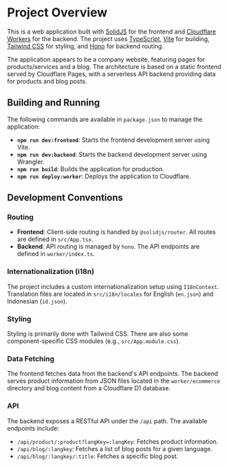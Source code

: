 # Project Overview

This is a web application built with [SolidJS](https://www.solidjs.com/) for the frontend and [Cloudflare Workers](https://workers.cloudflare.com/) for the backend. The project uses [TypeScript](https://www.typescriptlang.org/), [Vite](https://vitejs.dev/) for building, [Tailwind CSS](https://tailwindcss.com/) for styling, and [Hono](https://hono.dev/) for backend routing.

The application appears to be a company website, featuring pages for products/services and a blog. The architecture is based on a static frontend served by Cloudflare Pages, with a serverless API backend providing data for products and blog posts.

## Building and Running

The following commands are available in `package.json` to manage the application:

- **`npm run dev:frontend`**: Starts the frontend development server using Vite.
- **`npm run dev:backend`**: Starts the backend development server using Wrangler.
- **`npm run build`**: Builds the application for production.
- **`npm run deploy:worker`**: Deploys the application to Cloudflare.

## Development Conventions

### Routing

- **Frontend**: Client-side routing is handled by `@solidjs/router`. All routes are defined in `src/App.tsx`.
- **Backend**: API routing is managed by `hono`. The API endpoints are defined in `worker/index.ts`.

### Internationalization (i18n)

The project includes a custom internationalization setup using `I18nContext`. Translation files are located in `src/i18n/locales` for English (`en.json`) and Indonesian (`id.json`).

### Styling

Styling is primarily done with Tailwind CSS. There are also some component-specific CSS modules (e.g., `src/App.module.css`).

### Data Fetching

The frontend fetches data from the backend's API endpoints. The backend serves product information from JSON files located in the `worker/ecommerce` directory and blog content from a Cloudflare D1 database.

### API

The backend exposes a RESTful API under the `/api` path. The available endpoints include:

- `/api/product/:product?langKey=:langKey`: Fetches product information.
- `/api/blog/:langkey`: Fetches a list of blog posts for a given language.
- `/api/blog/:langkey/:title`: Fetches a specific blog post.
